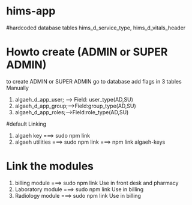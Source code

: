 # hims-app

#hardcoded database tables
hims_d_service_type,
hims_d_vitals_header

# Howto create (ADMIN or SUPER ADMIN)

to create ADMIN or SUPER ADMIN go to database
add flags in 3 tables Manually

1. algaeh_d_app_user; --> Field: user_type(AD,SU)
2. algaeh_d_app_group;-->Field:group_type(AD,SU)
3. algaeh_d_app_roles;-->Field:role_type(AD,SU)

#default Linking

1. algaeh key ===> sudo npm link
2. algaeh utilities ===> sudo npm link ===> npm link algaeh-keys

# Link the modules

1. billing module ===> sudo npm link Use in front desk and pharmacy
2. Laboratory module ===> sudo npm link Use in billing
3. Radiology module ===> sudo npm link Use in billing
